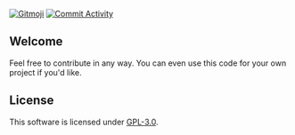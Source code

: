 [![Gitmoji](https://img.shields.io/badge/gitmoji-%20😜%20😍-FFDD67.svg?style=flat-square)](http://gitmoji.dev/) [![Commit Activity](https://img.shields.io/github/commit-activity/w/xMdb/hypixel-knights)](https://github.com/xMdb/hypixel-knights/commits/main/)

## Welcome
Feel free to contribute in any way. You can even use this code for your own project if you'd like.

## License
This software is licensed under [GPL-3.0](https://github.com/xMdb/hypixel-knights/blob/master/LICENSE).

